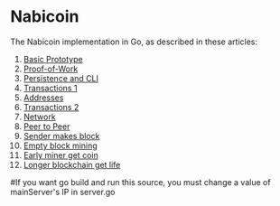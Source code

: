 # Nabicoin

The Nabicoin  implementation in Go, as described in these articles:

1. [Basic Prototype](https://jeiwan.cc/posts/building-blockchain-in-go-part-1/)
2. [Proof-of-Work](https://jeiwan.cc/posts/building-blockchain-in-go-part-2/)
3. [Persistence and CLI](https://jeiwan.cc/posts/building-blockchain-in-go-part-3/)
4. [Transactions 1](https://jeiwan.cc/posts/building-blockchain-in-go-part-4/)
5. [Addresses](https://jeiwan.cc/posts/building-blockchain-in-go-part-5/)
6. [Transactions 2](https://jeiwan.cc/posts/building-blockchain-in-go-part-6/)
7. [Network](https://jeiwan.cc/posts/building-blockchain-in-go-part-7/)
8. [Peer to Peer]()
9. [Sender makes block]()
10. [Empty block mining]()
11. [Early miner get coin]()
12. [Longer blockchain get life]()

#If you want go build and run this source, you must change a value of mainServer's IP in server.go
